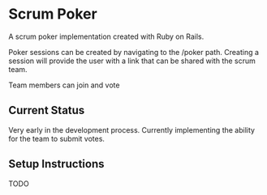 # Scrum Poker
A scrum poker implementation created with Ruby on Rails. 

Poker sessions can be created by navigating to the /poker path. Creating a session will provide the user with a link that can be shared with the scrum team.

Team members can join and vote

## Current Status
Very early in the development process. Currently implementing the ability for the team to submit votes.

## Setup Instructions
TODO

